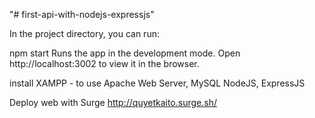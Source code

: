 "# first-api-with-nodejs-expressjs" 



In the project directory, you can run:

npm start
Runs the app in the development mode.
Open http://localhost:3002 to view it in the browser.

install
XAMPP - to use Apache Web Server, MySQL
NodeJS, ExpressJS

Deploy web with Surge
http://quyetkaito.surge.sh/



